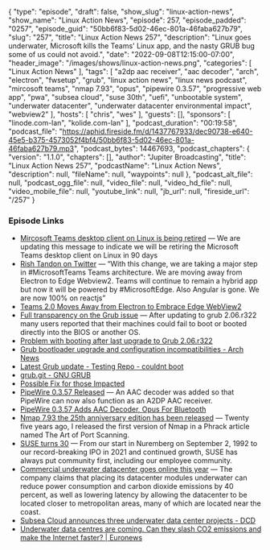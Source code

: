 {
  "type": "episode",
  "draft": false,
  "show_slug": "linux-action-news",
  "show_name": "Linux Action News",
  "episode": 257,
  "episode_padded": "0257",
  "episode_guid": "50bb6f83-5d02-46ec-801a-46faba627b79",
  "slug": "257",
  "title": "Linux Action News 257",
  "description": "Linux goes underwater, Microsoft kills the Teams' Linux app, and the nasty GRUB bug some of us could not avoid.",
  "date": "2022-09-08T12:15:00-07:00",
  "header_image": "/images/shows/linux-action-news.png",
  "categories": [
    "Linux Action News"
  ],
  "tags": [
    "a2dp aac receiver",
    "aac decoder",
    "arch",
    "electron",
    "fwsetup",
    "grub",
    "linux action news",
    "linux news podcast",
    "mircosoft teams",
    "nmap 7.93",
    "opus",
    "pipewire 0.3.57",
    "progressive web app",
    "pwa",
    "subsea cloud",
    "suse 30th",
    "uefi",
    "unbootable system",
    "underwater datacenter",
    "underwater datacenter environmental impact",
    "webview2"
  ],
  "hosts": [
    "chris",
    "wes"
  ],
  "guests": [],
  "sponsors": [
    "linode.com-lan",
    "kolide.com-lan"
  ],
  "podcast_duration": "00:19:58",
  "podcast_file": "https://aphid.fireside.fm/d/1437767933/dec90738-e640-45e5-b375-4573052f4bf4/50bb6f83-5d02-46ec-801a-46faba627b79.mp3",
  "podcast_bytes": 14467693,
  "podcast_chapters": {
    "version": "1.1.0",
    "chapters": [],
    "author": "Jupiter Broadcasting",
    "title": "Linux Action News 257",
    "podcastName": "Linux Action News",
    "description": null,
    "fileName": null,
    "waypoints": null
  },
  "podcast_alt_file": null,
  "podcast_ogg_file": null,
  "video_file": null,
  "video_hd_file": null,
  "video_mobile_file": null,
  "youtube_link": null,
  "jb_url": null,
  "fireside_url": "/257"
}


### Episode Links

  * [Mircosoft Teams desktop client on Linux is being retired](https://www.reddit.com/r/linux/comments/x3c1sk/mircosoft_teams_desktop_client_on_linux_is_being/ "Mircosoft Teams desktop client on Linux is being retired") — We are updating this message to indicate we will be retiring the Microsoft Teams desktop client on Linux in 90 days
  * [Rish Tandon on Twitter](https://twitter.com/TandonRish/status/1408085784016539653 "Rish Tandon on Twitter") — “With this change, we are taking a major step in #MicrosoftTeams Teams architecture. We are moving away from Electron to Edge Webview2. Teams will continue to remain a hybrid app but now it will be powered by #MicrosoftEdge. Also Angular is gone. We are now 100% on reactjs” 
  * [Teams 2.0 Moves Away from Electron to Embrace Edge WebView2](https://techcommunity.microsoft.com/t5/microsoft-teams/teams-2-0-moves-away-from-electron-to-embrace-edge-webview2/m-p/2484565 "Teams 2.0 Moves Away from Electron to Embrace Edge WebView2")
  * [Full transparency on the Grub issue](https://endeavouros.com/news/full-transparency-on-the-grub-issue/ "Full transparency on the Grub issue") — After updating to grub 2.06.r322 many users reported that their machines could fail to boot or booted directly into the BIOS or another OS.
  * [Problem with booting after last upgrade to Grub 2.06.r322 ](https://bbs.archlinux.org/viewtopic.php?id=279334 "Problem with booting after last upgrade to Grub 2.06.r322 ")
  * [Grub bootloader upgrade and configuration incompatibilities - Arch News](https://archlinux.org/news/grub-bootloader-upgrade-and-configuration-incompatibilities/ "Grub bootloader upgrade and configuration incompatibilities - Arch News")
  * [Latest Grub update - Testing Repo - couldnt boot](https://www.reddit.com/r/archlinux/comments/wx90x4/latest_grub_update_testing_repo_couldnt_boot/ "Latest Grub update - Testing Repo - couldnt boot")
  * [grub.git - GNU GRUB](https://git.savannah.gnu.org/cgit/grub.git/commit/?id=26031d3b101648352e4e427f04bf69d320088e77 "grub.git - GNU GRUB")
  * [Possible Fix for those Impacted](https://forum.endeavouros.com/t/grub-2-2-06-r322-gd9b4638c5-1-wont-boot-and-goes-straight-to-the-bios-after-update/30653/60 "Possible Fix for those Impacted")
  * [PipeWire 0.3.57 Released](https://gitlab.freedesktop.org/pipewire/pipewire/-/tags/0.3.57 "PipeWire 0.3.57 Released") — An AAC decoder was added so that PipeWire can now also function as an A2DP AAC receiver.
  * [PipeWire 0.3.57 Adds AAC Decoder, Opus For Bluetooth](https://www.phoronix.com/news/PipeWire-0.3.57-Released "PipeWire 0.3.57 Adds AAC Decoder, Opus For Bluetooth")
  * [Nmap 7.93 the 25th anniversary edition has been released](https://www.helpnetsecurity.com/2022/09/05/nmap-7-93-released/ "Nmap 7.93 the 25th anniversary edition has been released") — Twenty five years ago, I released the first version of Nmap in a Phrack article named The Art of Port Scanning.
  * [SUSE turns 30](https://www.suse.com/c/30-fun-facts-about-suse/ "SUSE turns 30") — From our start in Nuremberg on September 2, 1992 to our record-breaking IPO in 2021 and continued growth, SUSE has always put community first, including our employee community. 
  * [Commercial underwater datacenter goes online this year](https://www.theregister.com/2022/09/01/subsea_cloud_underwater_datacenter/ "Commercial underwater datacenter goes online this year") — The company claims that placing its datacenter modules underwater can reduce power consumption and carbon dioxide emissions by 40 percent, as well as lowering latency by allowing the datacenter to be located closer to metropolitan areas, many of which are located near the coast.
  * [Subsea Cloud announces three underwater data center projects - DCD](https://www.datacenterdynamics.com/en/news/subsea-cloud-announces-three-underwater-data-center-projects/ "Subsea Cloud announces three underwater data center projects - DCD")
  * [Underwater data centres are coming. Can they slash CO2 emissions and make the Internet faster? | Euronews](https://www.euronews.com/next/2022/08/31/underwater-data-centres-are-coming-can-they-slash-co2-emissions-and-make-the-internet-fast?utm_medium=Social&utm_source=Twitter#Echobox=1661962231 "Underwater data centres are coming. Can they slash CO2 emissions and make the Internet faster? | Euronews")


